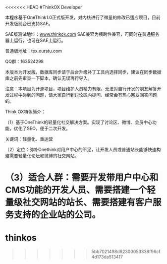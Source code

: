 <<<<<<< HEAD
#ThinkOX Developer

本程序基于OneThink1.0正式版开发，对内核进行了微量的修改已适应项目，目前开发版前台已支持SAE。

SAE版测试地址：www.thinkox.com   SAE兼容为横跨性兼容，可同时在普通服务器上运行，也可在SAE上运行。

普通版地址：tox.ourstu.com

QQ群：163524298


本版本为开发版，数据库同步请于后台升级补丁工具内选择同步，建议在同步数据库之前先审查一下脚本，确认无误再行导入。

注意：本项目为开源项目，项目维护人员精力有限，无法对自行开发的朋友解答开发过程中碰到的问题，请大家自行到讨论区内提问，经常会有热心网友回答问题的。



Think OX特色简介：

（1）基于OneThink的轻量化社交解决方案。实现了讨论区、微博、会员中心功能，优化了SEO，便于二次开发。

关键词：轻量化、重运营

（2）定位：弥补Onethink对用户中心的不足，让开发人员或普通站长能够快速构建需要轻量化论坛和微博的社交网站。

（3）适合人群：需要开发带用户中心和CMS功能的开发人员、需要搭建一个轻量级社交网站的站长、需要搭建有客户服务支持的企业站的公司。
=======
# thinkos
>>>>>>> 5bb7021498d62300053338f96cf4d173da513417
